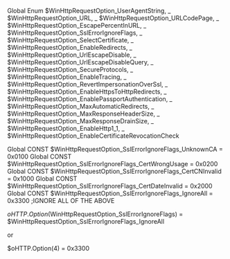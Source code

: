 Global Enum $WinHttpRequestOption_UserAgentString, _
            $WinHttpRequestOption_URL, _
            $WinHttpRequestOption_URLCodePage, _
            $WinHttpRequestOption_EscapePercentInURL, _
            $WinHttpRequestOption_SslErrorIgnoreFlags, _
            $WinHttpRequestOption_SelectCertificate, _
            $WinHttpRequestOption_EnableRedirects, _
            $WinHttpRequestOption_UrlEscapeDisable, _
            $WinHttpRequestOption_UrlEscapeDisableQuery, _
            $WinHttpRequestOption_SecureProtocols, _
            $WinHttpRequestOption_EnableTracing, _
            $WinHttpRequestOption_RevertImpersonationOverSsl, _
            $WinHttpRequestOption_EnableHttpsToHttpRedirects, _
            $WinHttpRequestOption_EnablePassportAuthentication, _
            $WinHttpRequestOption_MaxAutomaticRedirects, _
            $WinHttpRequestOption_MaxResponseHeaderSize, _
            $WinHttpRequestOption_MaxResponseDrainSize, _
            $WinHttpRequestOption_EnableHttp1_1, _
            $WinHttpRequestOption_EnableCertificateRevocationCheck
            
            
Global CONST $WinHttpRequestOption_SslErrorIgnoreFlags_UnknownCA       = 0x0100
Global CONST $WinHttpRequestOption_SslErrorIgnoreFlags_CertWrongUsage  = 0x0200
Global CONST $WinHttpRequestOption_SslErrorIgnoreFlags_CertCNInvalid   = 0x1000
Global CONST $WinHttpRequestOption_SslErrorIgnoreFlags_CertDateInvalid = 0x2000
Global CONST $WinHttpRequestOption_SslErrorIgnoreFlags_IgnoreAll       = 0x3300  ;IGNORE ALL OF THE ABOVE

$oHTTP.Option($WinHttpRequestOption_SslErrorIgnoreFlags) = $WinHttpRequestOption_SslErrorIgnoreFlags_IgnoreAll

or

$oHTTP.Option(4) = 0x3300
